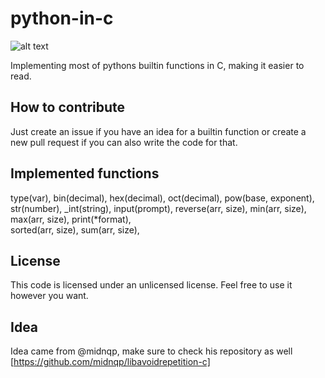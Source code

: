 # python-in-c

  ![alt text](https://github.com/koreaneggroll/CnPython/blob/main/CnPython.png?raw=true)

  Implementing most of pythons builtin functions in C, making it easier to read.

  ## How to contribute

   Just create an issue if you have an idea for a builtin function or create a new pull request if you can also write the code for that.

  ## Implemented functions
   type(var),
   bin(decimal),
   hex(decimal),
   oct(decimal),
   pow(base, exponent),
   str(number),
   _int(string),
   input(prompt),
   reverse(arr, size),
   min(arr, size),
   max(arr, size),
   print(*format),	
   sorted(arr, size),
   sum(arr, size),

  ## License

   This code is licensed under an unlicensed license. Feel free to use it however you want.


  ## Idea
   Idea came from @midnqp, make sure to check his repository as well [https://github.com/midnqp/libavoidrepetition-c]
